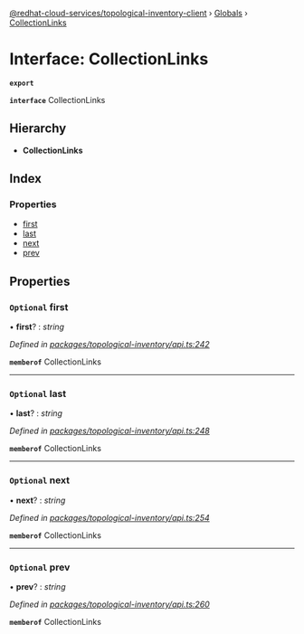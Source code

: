 [@redhat-cloud-services/topological-inventory-client](../README.md) › [Globals](../globals.md) › [CollectionLinks](collectionlinks.md)

# Interface: CollectionLinks

**`export`** 

**`interface`** CollectionLinks

## Hierarchy

* **CollectionLinks**

## Index

### Properties

* [first](collectionlinks.md#optional-first)
* [last](collectionlinks.md#optional-last)
* [next](collectionlinks.md#optional-next)
* [prev](collectionlinks.md#optional-prev)

## Properties

### `Optional` first

• **first**? : *string*

*Defined in [packages/topological-inventory/api.ts:242](https://github.com/Hyperkid123/javascript-clients/blob/master/packages/topological-inventory/api.ts#L242)*

**`memberof`** CollectionLinks

___

### `Optional` last

• **last**? : *string*

*Defined in [packages/topological-inventory/api.ts:248](https://github.com/Hyperkid123/javascript-clients/blob/master/packages/topological-inventory/api.ts#L248)*

**`memberof`** CollectionLinks

___

### `Optional` next

• **next**? : *string*

*Defined in [packages/topological-inventory/api.ts:254](https://github.com/Hyperkid123/javascript-clients/blob/master/packages/topological-inventory/api.ts#L254)*

**`memberof`** CollectionLinks

___

### `Optional` prev

• **prev**? : *string*

*Defined in [packages/topological-inventory/api.ts:260](https://github.com/Hyperkid123/javascript-clients/blob/master/packages/topological-inventory/api.ts#L260)*

**`memberof`** CollectionLinks
